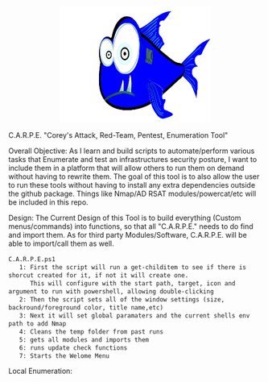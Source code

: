 <p align="center">
  <img width="300" height="230" src="/Dependencies/Icon/Piranha-Fish-PNG-Picture.png">
</p>

C.A.R.P.E.
"Corey's Attack, Red-Team, Pentest, Enumeration Tool"

Overall Objective:
    As I learn and build scripts to automate/perform various tasks that Enumerate and test an infrastructures security posture,
    I want to include them in a platform that will allow others to run them on demand without having to rewrite them.
    The goal of this tool is to also allow the user to run these tools without having to install any extra dependencies outside the github package.
    Things like Nmap/AD RSAT modules/powercat/etc will be included in this repo.

Design:
    The Current Design of this Tool is to build everything (Custom menus/commands) into functions, so that all "C.A.R.P.E." needs to do find and 
    import them. As for third party Modules/Software, C.A.R.P.E. will be able to import/call them as well.

    C.A.R.P.E.ps1
       1: First the script will run a get-childitem to see if there is shorcut created for it, if not it will create one.
          This will configure with the start path, target, icon and argument to run with powershell, allowing double-clicking
       2: Then the script sets all of the window settings (size, backround/foreground color, title name,etc)
       3: Next it will set global paramaters and the current shells env path to add Nmap
       4: Cleans the temp folder from past runs
       5: gets all modules and imports them
       6: runs update check functions
       7: Starts the Welome Menu


Local Enumeration:
